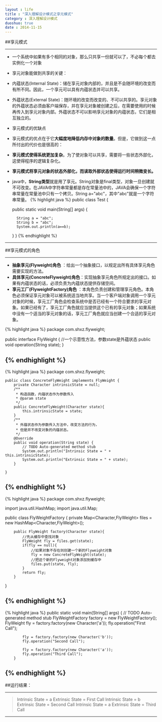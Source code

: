 ```yaml
---
layout : life
title : "深入理解设计模式之享元模式"
category : 深入理解设计模式
duoshuo: true
date : 2014-11-15
---
```


##享元模式

-------------
* 一个系统中如果有多个相同的对象，那么只共享一份就可以了，不必每个都去实例化一个对象
* 享元对象能做到共享的关键：
 * 内蕴状态(Internal State)：储在享元对象内部的，并且是不会随环境的改变而有所不同。因此，一个享元可以具有内蕴状态并可以共享。
 * 外蕴状态(External State)：随环境的改变而改变的、不可以共享的。享元对象的外蕴状态必须由客户端保存，并在享元对象被创建之后，在需要使用的时候再传入到享元对象内部。外蕴状态不可以影响享元对象的内蕴状态，它们是相互独立的。
* 享元模式的优缺点
 * 享元模式的优点在于它**大幅度地降低内存中对象的数量**。但是，它做到这一点所付出的代价也是很高的：
 * **享元模式使得系统更加复杂**。为了使对象可以共享，需要将一些状态外部化，这使得程序的逻辑复杂化。
 * **享元模式将享元对象的状态外部化，而读取外部状态使得运行时间稍微变长。**
* java中，**String类型**就是用了享元。String对象是final类型，对象一旦创建就不可改变。在JAVA中字符串常量都是存在常量池中的，JAVA会确保一个字符串常量在常量池中只有一个拷贝。String a="abc"，其中"abc"就是一个字符串常量。
{% highlight java %}
public class Test {

    public static void main(String[] args) {
        
        String a = "abc";
        String b = "abc";
        System.out.println(a==b);
        
    }
}
{% endhighlight %}





-----------

##享元模式的角色

-------------
* **抽象享元(Flyweight)角色** ：给出一个抽象接口，以规定出所有具体享元角色需要实现的方法。
* **具体享元(ConcreteFlyweight)角色**：实现抽象享元角色所规定出的接口。如果有内蕴状态的话，必须负责为内蕴状态提供存储空间。
* **享元工厂(FlyweightFactory)角色** ：本角色负责创建和管理享元角色。本角色必须保证享元对象可以被系统适当地共享。当一个客户端对象调用一个享元对象的时候，享元工厂角色会检查系统中是否已经有一个符合要求的享元对象。如果已经有了，享元工厂角色就应当提供这个已有的享元对象；如果系统中没有一个适当的享元对象的话，享元工厂角色就应当创建一个合适的享元对象。


{% highlight java %}
package com.shxz.flyweight;


public interface FlyWeight {
    //一个示意性方法，参数state是外蕴状态
    public void operation(String state);
}

{% endhighlight %}
-----------

{% highlight java %}
package com.shxz.flyweight;


	public class ConcreteFlyWeight implements FlyWeight {
	    private Character intrinsicState = null;
	    /**
	     * 构造函数，内蕴状态作为参数传入
	     * @param state
	     */
	    public ConcreteFlyWeight(Character state){
	        this.intrinsicState = state;
	    }	    
	    /**
	     * 外蕴状态作为参数传入方法中，改变方法的行为，
	     * 但是并不改变对象的内蕴状态。
	     */
	    @Override
	    public void operation(String state) {
	        // TODO Auto-generated method stub
	        System.out.println("Intrinsic State = " + this.intrinsicState);
	        System.out.println("Extrinsic State = " + state);
	    }

	}

{% endhighlight %}
-----------
{% highlight java %}
package com.shxz.flyweight;

import java.util.HashMap;
import java.util.Map;

public class FlyWeightFactory {
	 private Map<Character,FlyWeight> files = new HashMap<Character,FlyWeight>();
	    
	    public FlyWeight factory(Character state){
	        //先从缓存中查找对象
	        FlyWeight fly = files.get(state);
	        if(fly == null){
	            //如果对象不存在则创建一个新的Flyweight对象
	            fly = new ConcreteFlyWeight(state);
	            //把这个新的Flyweight对象添加到缓存中
	            files.put(state, fly);
	        }
	        return fly;
	    }
	    
	 
}

{% endhighlight %}
-----------
{% highlight java %}
   public static void main(String[] args) {
	        // TODO Auto-generated method stub
	        FlyWeightFactory factory = new FlyWeightFactory();
	        FlyWeight fly = factory.factory(new Character('a'));
	        fly.operation("First Call");
	        
	        fly = factory.factory(new Character('b'));
	        fly.operation("Second Call");
	        
	        fly = factory.factory(new Character('a'));
	        fly.operation("Third Call");
	    }
{% endhighlight %}
-----------

##运行结果：

----------------
>Intrinsic State = a
>Extrinsic State = First Call
>Intrinsic State = b
>Extrinsic State = Second Call
>Intrinsic State = a
>Extrinsic State = Third Call
----------------